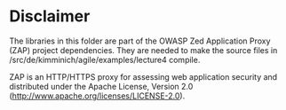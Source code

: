 # Disclaimer

The libraries in this folder are part of the OWASP Zed Application Proxy (ZAP) project dependencies. They are needed to make the source files in /src/de/kimminich/agile/examples/lecture4 compile.

ZAP is an HTTP/HTTPS proxy for assessing web application security and distributed under the Apache License, Version 2.0 (http://www.apache.org/licenses/LICENSE-2.0).